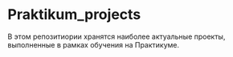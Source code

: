 # Praktikum_projects
В этом репозитиории хранятся наиболее актуальные проекты, выполненные в рамках обучения на Практикуме.
